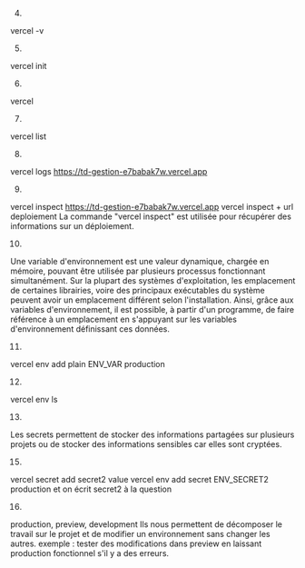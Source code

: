 4) 
vercel -v

5) 
vercel init

6)
vercel

7)
vercel list

8)
vercel logs https://td-gestion-e7babak7w.vercel.app

9)
vercel inspect https://td-gestion-e7babak7w.vercel.app
vercel inspect + url deploiement
La commande "vercel inspect" est utilisée pour récupérer des informations sur un déploiement.

10)
Une variable d'environnement est une valeur dynamique, chargée en mémoire, pouvant être utilisée par plusieurs processus fonctionnant simultanément. 
Sur la plupart des systèmes d'exploitation, les emplacement de certaines librairies, voire des principaux exécutables du système peuvent avoir un emplacement différent selon l'installation.
Ainsi, grâce aux variables d'environnement, il est possible, à partir d'un programme, de faire référence à un emplacement en s'appuyant sur les variables d'environnement définissant ces données. 

11)
vercel env add plain ENV_VAR production

12)
vercel env ls

13)
Les secrets permettent de stocker des informations partagées sur plusieurs projets ou de stocker des informations sensibles 
car elles sont cryptées.

15)
vercel secret add secret2 value 
vercel env add secret ENV_SECRET2 production
et on écrit secret2 à la question

16)
production, preview, development
Ils nous permettent de décomposer le travail sur le projet et de modifier un environnement sans changer les autres.
exemple : tester des modifications dans preview en laissant production fonctionnel s'il y a des erreurs.

